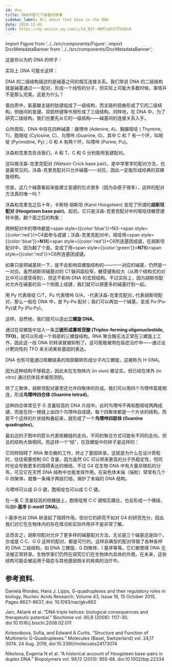 ```yaml
---
id: dna
title: DNA中那几个碱基的故事
sidebar_label: All about that base in the DNA
date: 2020-12-03
link: https://mp.weixin.qq.com/s/S4_N5f-4BM7x8tFZTUS0xA
---
```


import Figure from '../../src/components/Figure';
import DocMetadataBanner from '../../src/components/DocMetadataBanner';

<DocMetadataBanner frontMatter={frontMatter} />

这是你以为的 DNA 的样子：

<Figure src="/img/./docs/Science/dna/JGibibkelET68PTwqoKapdLu9Q3FOTLv4pxnq9IlFfDSRibfibW4x9Qyr8u6Mq7hbb76kZCZbwSB35icWDBfFnrsXaA.png"></Figure>

实际上 DNA 可能长这样：

<Figure src="/img/./docs/Science/dna/JGibibkelET68PTwqoKapdLu9Q3FOTLv4pteia4Nb05DbsFAyOFU2FQODBM1dowY6iars7KDicSElKIZY4f4ZRlWz7w.png"></Figure>

DNA 的二级结构描述的是碱基之间的相互连接关系。我们常说 DNA 的二级结构就是碱基通过一一配对，形成一个线性的分子，但实际上可能大多数时候，事情并不是那么完美。这是为什么？

蛋白质中，氨基酸主链的肽键组成了一级结构，而主链的扭曲形成了它的二级结构，侧链间的氢键、双硫桥键等作用形成了三级结构。同样地，在 DNA 中，为了研究二级结构，我们也要先从它的一级结构——碱基间的连接关系入手。

众所周知，DNA 中存在四种碱基：腺嘌呤 (Adenine, A)、胸腺嘧啶 ( Thymine, T)、胞嘧啶 (Cytosine, C)、鸟嘌呤 (Guanine, G)，其中 C 和 T 有一个环，叫嘧啶 (Pyrimidine, Py)；G 和 A 有两个环，叫嘌呤 (Purine, Pu)。

<Figure src="/img/./docs/Science/dna/JGibibkelET6icI8sLicbHA5ib2oE3yNGcJaKOqCf3GrkPsgeQWwyTUsnps382xuYX8pb5icVQIXke0gfPnlVV0bnyfQ.png"></Figure>

沃森和克里克告诉我们，A 和 T、C 和 G 分别能用氢键配对。

<Figure src="/img/./docs/Science/dna/JGibibkelET6icI8sLicbHA5ib2oE3yNGcJaK4PSwbe2KknuT9PzZykkgkK34pl6wBFCOVXb9rESqPNoXVryXb0LnIw.png"></Figure>

这叫做沃森-克里克配对 (Watson-Crick base pair)，是中学里学的配对方法，也是最常见的。沃森-克里克配对只允许碱基一一对应，因此一定能形成经典的双螺旋结构。

<Figure src="/img/./docs/Science/dna/JGibibkelET6iccjudLJtKQPlSjpa81bDMNUpCOnOMicHjOs7gYHciaOXIiafekPIt6libyzNLeudhYOSUFibJ0Rupickww.jpeg"></Figure>

但是，这几个碱基看起来能建立氢键的位点很多（因为杂原子很多），这样的配对方法真的唯一吗？

沃森和克里克之后十年，卡斯特·胡斯坦 (Karst Hoogsteen) 发现了所谓的**胡斯坦配对 (Hoogsteen base pair)**。起初，它只是沃森-克里克配对中的嘧啶绕糖苷键转半圈，翻个面之后的构象：

<Figure src="/img/./docs/Science/dna/JGibibkelET6icI8sLicbHA5ib2oE3yNGcJaKrHPvRWxXcr4vewdheicDyXVKvydrtlWFE3HQK9E5QQcmdhwgKiaUI97w.png"></Figure>

两种配对中的嘌呤都是<span style={{color:'blue'}}>N3</span>-<span style={{color:'red'}}>C4</span>面参与成键；沃森-克里克配对中，嘧啶用<span style={{color:'blue'}}><b>N1</b></span>和<span style={{color:'red'}}>C6</span>所连基团成键，在胡斯坦配对中，因为翻了个面，变成了用<span style={{color:'green'}}><b>N7</b></span>和<span style={{color:'red'}}>C6</span>所连基团成键。

如果只是把碱基转一下，是不会影响双螺旋结构的——一一对应的碱基，仍然是一一对应。虽然胡斯坦碱基对的 C1'碳间距较窄，糖苷键角较大（从两个结构式的对比中可以感受得到），但这不影响 DNA 的宏观结构。不过实际上，因为胡斯坦配对允许在碱基的另一个侧面上成键，我们就可以把更多的碱基拧到一起。

用 Py 代表嘧啶 C/T，Pu 代表嘌呤 G/A，-代表沃森-克里克配对，·代表胡斯坦配对，那么一般在 DNA 中，是 Py-Pu 配对；我们可以再加一个碱基，变成 Pu·(Pu-Py)或 Py·(Pu-Py)。

<Figure src="/img/./docs/Science/dna/JGibibkelET69kEBV7HQQtMFIic4rFvzxbqibgib91xxglNxkqLdjaq42nPyiaYOK8wpicJa2IdZmhFg9w8Librz2y1axw.png"></Figure>

<Figure src="/img/./docs/Science/dna/JGibibkelET69kEBV7HQQtMFIic4rFvzxbqbYROuIoa8xm9INfrJJvPuYYFMl5ibm6JygxZTQtwImTp9a3qLVdlzJw.png"></Figure>

这样，自然地，我们就可以造出**三螺旋 DNA**。

<Figure src="/img/./docs/Science/dna/JGibibkelET69kEBV7HQQtMFIic4rFvzxbqpwNlybLpBRpBZWWdGRfxdRbHoBR3tiarpiaeINRVcFx3J6zTYqWbgrRQ.jpeg"></Figure>

通过在双螺旋中加入一条**三链形成寡核苷酸 (Triplex-forming oligonucleotide, TFO)**，就可以形成一个局部的三螺旋结构。RNA 聚合酶无法正常在三螺旋上工作，因此这一段 DNA 的转录就被抑制了。这可能能被用在癌症治疗中——通过设计靶向性的 TFO 来关闭某些基因的表达。

DNA 也有可能通过核糖链条的局部翻转形成分子内三螺旋，这被称为 H-DNA。

<Figure src="/img/./docs/Science/dna/JGibibkelET6ibW7y7QQrAWypUib8u0wVytwppRmRmoISuZQzfElMZ0QBEtV7GpXKquXKYg7OVdTrISD3RRF4xs7nA.jpeg"></Figure>

因为这种结构不够稳定，因此未在生物体内 (in vivo) 被证实。但已经在体外 (in vitro) 通过抗体技术被观测到。

除了三聚体，胡斯坦配对甚至还允许四聚体的形成。我们可以用四个鸟嘌呤首尾相连，形成**鸟嘌呤四合体 (Guanine tetrad)**。

<Figure src="/img/./docs/Science/dna/JGibibkelET683oeicfNZOB4iaibZlJgtdUdl5HdkRfkIaicsNZJcRibxJzQ6KSFI17Hm24mhjINCIpE0xoxVJn4JzfLA.png"></Figure>

这种四合体常见于 G 含量较高的 DNA 片段中。此时鸟嘌呤不再和胞嘧啶两两成键，而是在同一根链上由四个鸟嘌呤自成键。每个四聚体都是一个片状的结构，而若干个这样的片状结构叠起来，就形成了一个**鸟嘌呤四联体 (Guanine quadruplex)**。

<Figure src="/img/./docs/Science/dna/JGibibkelET6ibW7y7QQrAWypUib8u0wVytw6QSUqH08kpamHSC4rSJcWiaH8r0nA7RYoicAILwXibpU1QPAbhJgDCKIw.jpeg"></Figure>

最右边的子图中的箭头代表核糖链的走向，不同的聚合方式可能有不同的走向，但总的结构大致相同。而这样一个“结”，在双螺旋中的样子是这样的：

<Figure src="/img/./docs/Science/dna/JGibibkelET6iccjudLJtKQPlSjpa81bDMNQZGNRhOldibpYEoiczrb8V3EtRliaw2snlKXXKWibqSuPMV6G9w0uUevGA.jpeg"></Figure>

它同样阻碍了 RNA 聚合酶的工作，终止了基因转录。这就是为什么在设计质粒时，往往需要控制 GC 含量，因为虽然 GC 可以带来更高的分子热稳定性，但同时也会导致更多的阻碍表达的缠结。不过 G4 在生物 DNA 中有大量非随机的分布，可见它在天然 DNA 结构中也能发挥作用。在染色体末端（端粒）常常有几个 G 四聚体，就像一条绳子两段打结，保护了末端的 DNA 结构。

鸟嘌呤可以成 G·G 键，胞嘧啶也可以成 C·C 键。

<Figure src="/img/./docs/Science/dna/JGibibkelET6iccjudLJtKQPlSjpa81bDMNraRLGNIbOfnWckj7ibEj4aQ8wxvcw1Uq0ciaX2iaIzmTJBBScszASjxpg.png"></Figure>

在一条 C 含量较高的核糖链上，胞嘧啶用 C·C 键相互耦合，也会形成一个缠结，叫做**I-基序 (I-motif DNA)**。

<Figure src="/img/./docs/Science/dna/JGibibkelET6iccjudLJtKQPlSjpa81bDMN2libuCyoFw6VhsEFfJoKUZf8ibRnSnCL9ERfj7nJReiasm7BuIMtgYicgg.jpeg"></Figure>

I-基序也对 DNA 转录起了阻碍作用。但对它的研究不如对 G4 的研究充分，因此我们对它在生物体内的存在情况和实际作用并不是非常了解。

<Figure src="/img/./docs/Science/dna/JGibibkelET68PTwqoKapdLu9Q3FOTLv4pteia4Nb05DbsFAyOFU2FQODBM1dowY6iars7KDicSElKIZY4f4ZRlWz7w.png"></Figure>

总而言之，胡斯坦配对允许了更多样的碱基配对方法，无论是三个碱基还是四个，亦或是 C·C、G·G 这样的配对，都是可行的。这样非典型的配对导致了各种各样的 DNA 二级结构，如 DNA 三螺旋、G 四聚体、I 基序等等。它们都使得 DNA 无法被正常转录。生物学家们仍然在探究它们在生物体内具体的作用。在未来，这些结构可能会被运用于癌症与其他基因相关的疾病的治疗中。

## 参考资料.

Daniela Rhodes, Hans J. Lipps, G-quadruplexes and their regulatory roles in biology, Nucleic Acids Research, Volume 43, Issue 18, 15 October 2015, Pages 8627–8637, doi: 10.1093/nar/gkv862

Jain, Aklank et al. “DNA triple helices: biological consequences and therapeutic potential.” Biochimie vol. 90,8 (2008): 1117-30. doi:10.1016/j.biochi.2008.02.011

Kolesnikova, Sofia, and Edward A Curtis. “Structure and Function of Multimeric G-Quadruplexes.” Molecules (Basel, Switzerland) vol. 24,17 3074. 24 Aug. 2019, doi:10.3390/molecules24173074

Nikolova, Evgenia N et al. “A historical account of Hoogsteen base-pairs in duplex DNA.” Biopolymers vol. 99,12 (2013): 955-68. doi:10.1002/bip.22334
